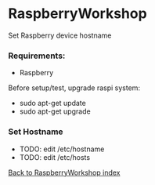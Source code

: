 # RaspberryWorkshop

Set Raspberry device hostname

### Requirements:

- Raspberry

Before setup/test, upgrade raspi system:
- sudo apt-get update
- sudo apt-get upgrade

### Set Hostname

- TODO: edit /etc/hostname
- TODO: edit /etc/hosts

[Back to RaspberryWorkshop index](https://github.com/DiegoMartinezGlez/RaspberryWorkshop)
